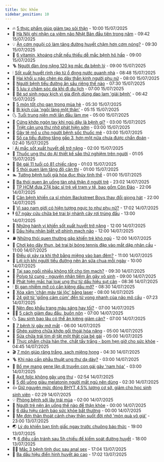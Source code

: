 ```yaml
---
title: Sức khỏe
sidebar_position: 10
---
```


<!-- vnexpress-suc-khoe:START -->
- 🔥 [5 thực phẩm giúp giảm tạo sỏi thận](https://vnexpress.net/5-thuc-pham-giup-giam-tao-soi-than-4914405.html) - 10:00 15/07/2025
- 🥰 [Hà Nội ghi nhận ca viêm não Nhật Bản đầu tiên trong năm](https://vnexpress.net/benh-truyen-nhiem-ha-noi-ghi-nhan-ca-viem-nao-nhat-ban-dau-tien-trong-nam-4914649.html) - 09:42 15/07/2025
- 💡 [Ăn cơm nguội có làm tăng đường huyết chậm hơn cơm nóng?](https://vnexpress.net/an-com-nguoi-co-lam-tang-duong-huyet-cham-hon-com-nong-4914472.html) - 09:30 15/07/2025
- 🤗 [6 vitamin, khoáng chất nếu thiếu dễ mắc bệnh hô hấp](https://vnexpress.net/6-vitamin-khoang-chat-neu-thieu-de-mac-benh-ho-hap-4914590.html) - 09:00 15/07/2025
- 🪜 [Người đàn ông nặng 120 kg mắc đa bệnh lý](https://vnexpress.net/nguoi-dan-ong-nang-120-kg-mac-da-benh-ly-4914530.html) - 09:00 15/07/2025
- 🕯 [Sốt xuất huyết rình rập từ ổ đọng nước quanh nhà](https://vnexpress.net/sot-xuat-huyet-rinh-rap-tu-o-dong-nuoc-quanh-nha-4914543.html) - 08:48 15/07/2025
- 🤭 [Hai khối u não chèn ép dây thần kinh người phụ nữ](https://vnexpress.net/hai-khoi-u-nao-chen-ep-day-than-kinh-nguoi-phu-nu-4914538.html) - 08:00 15/07/2025
- 👀 [Người bệnh tiểu đường ăn sầu riêng thế nào](https://vnexpress.net/nguoi-benh-tieu-duong-an-sau-rieng-the-nao-4914537.html) - 07:30 15/07/2025
- 🌋 [5 lưu ý chăm sóc da khi đi du lịch](https://vnexpress.net/5-luu-y-cham-soc-da-khi-di-du-lich-4914506.html) - 07:00 15/07/2025
- 🫶 [Bé sơ sinh nguy kịch vì gia đình dùng dao lam &#39;giải bệnh&#39;](https://vnexpress.net/be-so-sinh-nguy-kich-vi-gia-dinh-dung-dao-lam-giai-benh-4914513.html) - 06:42 15/07/2025
- 🦆 [5 món tốt cho gan trong mùa hè](https://vnexpress.net/5-mon-tot-cho-gan-trong-mua-he-4914412.html) - 05:30 15/07/2025
- 🚀 [Bi kịch của &#39;ngôi làng một thận&#39;](https://vnexpress.net/bi-kich-cua-ngoi-lang-mot-than-4914483.html) - 05:15 15/07/2025
- 🌜 [Tuổi trung niên mới lần đầu làm mẹ](https://vnexpress.net/tuoi-trung-nien-moi-lan-dau-lam-me-4914344.html) - 05:00 15/07/2025
- 🧰 [Cứng khớp ngón tay khi ngủ dậy là bệnh gì?](https://vnexpress.net/cung-khop-ngon-tay-khi-ngu-day-la-benh-gi-4914377.html) - 03:00 15/07/2025
- 💫 [Triệt căn ung thư nhờ phát hiện sớm](https://vnexpress.net/triet-can-ung-thu-nho-phat-hien-som-4914359.html) - 03:00 15/07/2025
- 🌝 [Gây tê mổ u cho người bệnh sốc thuốc mê](https://vnexpress.net/gay-te-mo-u-cho-nguoi-benh-soc-thuoc-me-4914319.html) - 03:00 15/07/2025
- 🗽 [Số ca tiểu đường tăng gấp 3, hơn một nửa chưa được chẩn đoán](https://vnexpress.net/so-ca-tieu-duong-tang-gap-3-hon-mot-nua-chua-duoc-chan-doan-4914282.html) - 02:40 15/07/2025
- 🕯 [Ai mắc sốt xuất huyết dễ trở nặng](https://vnexpress.net/ai-mac-sot-xuat-huyet-de-tro-nang-4914278.html) - 02:00 15/07/2025
- 🦅 [Thuốc ung thư do AI thiết kế sắp thử nghiệm trên người](https://vnexpress.net/thuoc-ung-thu-do-ai-thiet-ke-sap-thu-nghiem-tren-nguoi-4914223.html) - 01:05 15/07/2025
- 🦆 [Bé gái 11 tuổi có 81 chiếc răng](https://vnexpress.net/be-gai-11-tuoi-co-81-chiec-rang-4914231.html) - 01:03 15/07/2025
- 🎊 [5 thói quen làm tăng độ cận thị](https://vnexpress.net/5-thoi-quen-lam-tang-do-can-thi-4914200.html) - 01:00 15/07/2025
- 🏊 [Tưởng bệnh tuổi già hóa đục thủy tinh thể](https://vnexpress.net/tuong-benh-tuoi-gia-hoa-duc-thuy-tinh-the-4914175.html) - 01:00 15/07/2025
- 📝 [Ba thói quen ăn uống tàn phá thận ở người trẻ](https://vnexpress.net/ba-thoi-quen-an-uong-tan-pha-than-o-nguoi-tre-4913631.html) - 23:02 14/07/2025
- 💯 [TP HCM đưa 274 bác sĩ trẻ về trạm y tế, bao gồm Côn Đảo](https://vnexpress.net/tp-hcm-dua-274-bac-si-tre-ve-tram-y-te-bao-gom-con-dao-4914246.html) - 22:06 14/07/2025
- 🌊 [Căn bệnh khiến ca sĩ nhóm Backstreet Boys thay đổi giọng hát](https://vnexpress.net/can-benh-khien-ca-si-nhom-backstreet-boys-thay-doi-giong-hat-4913986.html) - 22:00 14/07/2025
- 🚀 [Vì sao nam giới có hiện tượng ngực to như phụ nữ?](https://vnexpress.net/vi-sao-nam-gioi-co-hien-tuong-nguc-to-nhu-phu-nu-4913731.html) - 17:02 14/07/2025
- 🕴 [67 ngày cứu chữa bé trai bị nhánh cây rơi trúng đầu](https://vnexpress.net/67-ngay-cuu-chua-be-trai-bi-nhanh-cay-roi-trung-dau-4914126.html) - 13:00 14/07/2025
- 🗽 [Những hành vi khiến sốt xuất huyết trở nặng](https://vnexpress.net/nhung-hanh-vi-khien-sot-xuat-huyet-tro-nang-4914206.html) - 12:00 14/07/2025
- 🎡 [Dấu hiệu nhận biết vỡ phình mạch não](https://vnexpress.net/dau-hieu-nhan-biet-vo-phinh-mach-nao-4914188.html) - 12:00 14/07/2025
- ⛽️ [Những thói quen thường gặp khiến trẻ khó ngủ](https://vnexpress.net/nhung-thoi-quen-thuong-gap-khien-tre-kho-ngu-4914099.html) - 12:00 14/07/2025
- 🦆 [Chơi kéo dây thun, bé trai bị bóng tennis đập vào mắt dập nhãn cầu](https://vnexpress.net/choi-keo-day-thun-be-trai-bi-bong-tennis-dap-vao-mat-dap-nhan-cau-4914102.html) - 11:00 14/07/2025
- 🤩 [Điều gì xảy ra khi thở bằng miệng vào ban đêm?](https://vnexpress.net/dieu-gi-xay-ra-khi-tho-bang-mieng-vao-ban-dem-4913968.html) - 11:00 14/07/2025
- 🦒 [Lợi ích khi người tiểu đường nên ăn sữa chua mỗi ngày](https://vnexpress.net/loi-ich-khi-nguoi-tieu-duong-nen-an-sua-chua-moi-ngay-4913798.html) - 10:00 14/07/2025
- 💫 [Tại sao ngồi nhiều không tốt cho tim mạch?](https://vnexpress.net/tai-sao-ngoi-nhieu-khong-tot-cho-tim-mach-4913900.html) - 09:30 14/07/2025
- 🐘 [Polyp tử cung - nguyên nhân tiềm ẩn gây vô sinh](https://vnexpress.net/polyp-tu-cung-nguyen-nhan-tiem-an-gay-vo-sinh-4914122.html) - 09:00 14/07/2025
- 🚀 [Phát hiện mắc hai loại ung thư từ dấu hiệu sụt cân](https://vnexpress.net/phat-hien-mac-hai-loai-ung-thu-tu-dau-hieu-sut-can-4914090.html) - 08:36 14/07/2025
- 🕯 [Bị gan nhiễm mỡ có cần kiêng dầu mỡ?](https://vnexpress.net/bi-gan-nhiem-mo-co-can-kieng-dau-mo-4914075.html) - 08:30 14/07/2025
- 🦏 [Xóa xăm &#39;chân mày tài lộc&#39; bằng laser](https://vnexpress.net/xoa-xam-chan-may-tai-loc-bang-laser-4914048.html) - 08:00 14/07/2025
- 🦄 [24 giờ từ &#39;giống cảm cúm&#39; đến tử vong nhanh của não mô cầu](https://vnexpress.net/24-gio-tu-giong-cam-cum-den-tu-vong-nhanh-cua-nao-mo-cau-4913603.html) - 07:23 14/07/2025
- 🦒 [Nên đeo khẩu trang màu sáng hay tối?](https://vnexpress.net/nen-deo-khau-trang-mau-sang-hay-toi-4913623.html) - 07:00 14/07/2025
- 👨‍🏫 [5 cách giảm đau đầu, buồn nôn](https://vnexpress.net/5-cach-giam-dau-dau-buon-non-4914007.html) - 07:00 14/07/2025
- 🌜 [Sau sinh bao lâu có thể ăn kiêng giảm cân?](https://vnexpress.net/sau-sinh-bao-lau-co-the-an-kieng-giam-can-4913997.html) - 07:00 14/07/2025
- 🚀 [7 bệnh lý gây mờ mắt](https://vnexpress.net/7-benh-ly-gay-mo-mat-4913917.html) - 06:00 14/07/2025
- 💃 [Ghép xương chữa khớp gối thoái hóa nặng](https://vnexpress.net/ghep-xuong-chua-khop-goi-thoai-hoa-nang-4913895.html) - 05:00 14/07/2025
- 💯 [Sửa chữa trái tim dị tật một thất của bé gái](https://vnexpress.net/sua-chua-trai-tim-di-tat-mot-that-cua-be-gai-4913877.html) - 05:00 14/07/2025
- 🤔 [Thực phẩm chứa hàn the, chất tẩy trắng - bom hẹn giờ cho sức khỏe](https://vnexpress.net/thuc-pham-chua-han-the-chat-tay-trang-bom-hen-gio-cho-suc-khoe-4913866.html) - 04:45 14/07/2025
- 🎬 [7 món giúp răng trắng, sạch miệng họng](https://vnexpress.net/7-mon-giup-rang-trang-sach-mieng-hong-4913802.html) - 04:30 14/07/2025
- 🪜 [Khi nào cần phẫu thuật ung thư dạ dày?](https://vnexpress.net/khi-nao-can-phau-thuat-ung-thu-da-day-4913858.html) - 03:00 14/07/2025
- 🦣 [Bố mẹ mang gene lặn di truyền con gái gây &#39;nam hóa&#39;](https://vnexpress.net/bo-me-mang-gene-lan-di-truyen-con-gai-gay-nam-hoa-4913800.html) - 03:00 14/07/2025
- 🧐 [Axit folic không gây ung thư](https://vnexpress.net/axit-folic-khong-gay-ung-thu-4913883.html) - 02:54 14/07/2025
- 🤡 [5 đồ uống giàu melatonin người mất ngủ nên dùng](https://vnexpress.net/5-do-uong-giau-melatonin-nguoi-mat-ngu-nen-dung-4913792.html) - 02:30 14/07/2025
- 👍 [Giữ nguyên mức đóng BHYT 4,5% lương cơ sở, giảm cho học sinh sinh viên](https://vnexpress.net/giu-nguyen-muc-dong-bhyt-4-5-luong-co-so-giam-cho-hoc-sinh-sinh-vien-4913808.html) - 02:29 14/07/2025
- 💡 [Phòng bệnh sởi lây trái mùa](https://vnexpress.net/phong-benh-soi-lay-trai-mua-4913703.html) - 02:00 14/07/2025
- 💯 [Người trẻ nên ăn uống thế nào để thận khỏe](https://vnexpress.net/nguoi-tre-nen-an-uong-the-nao-de-than-khoe-4913630.html) - 00:00 14/07/2025
- 🧠 [6 dấu hiệu cảnh báo sức khỏe bất thường](https://vnexpress.net/6-dau-hieu-canh-bao-suc-khoe-bat-thuong-4912128.html) - 00:00 14/07/2025
- 🎡 [Mẹ đơn thân thoát cảnh chạy thận suốt đời nhờ &#39;món quà vô giá&#39;](https://vnexpress.net/me-don-than-thoat-canh-chay-than-suot-doi-nho-mon-qua-vo-gia-4913565.html) - 23:00 13/07/2025
- 🌏 [Lý do khiến bạn tỉnh giấc ngay trước chuông báo thức](https://vnexpress.net/ly-do-khien-ban-tinh-giac-ngay-truoc-chuong-bao-thuc-4912709.html) - 19:00 13/07/2025
- ⚗️ [6 điều cần tránh sau 5h chiều để kiểm soát đường huyết](https://vnexpress.net/suc-khoe-cam-nang-6-dieu-can-tranh-sau-5h-chieu-de-kiem-soat-duong-huyet-4913457.html) - 18:00 13/07/2025
- 👨‍🏫 [Mắc 3 bệnh tình dục sau anal sex](https://vnexpress.net/mac-3-benh-tinh-duc-sau-anal-sex-4913570.html) - 17:04 13/07/2025
- 🤖 [Ba dấu hiệu điển hình huyết áp cao](https://vnexpress.net/suc-khoe-cam-nang-ba-dau-hieu-dien-hinh-huyet-ap-cao-4912399.html) - 17:02 13/07/2025<!-- vnexpress-suc-khoe:END -->
